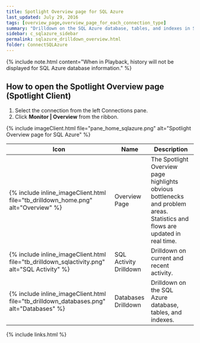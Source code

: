 ```yaml
---
title: Spotlight Overview page for SQL Azure
last_updated: July 29, 2016
tags: [overview_page,overview_page_for_each_connection_type]
summary: "Drilldown on the SQL Azure database, tables, and indexes in Spotlight Enterprise."
sidebar: c_sqlazure_sidebar
permalink: sqlazure_drilldown_overview.html
folder: ConnectSQLAzure
---
```


{% include note.html content="When in Playback, history will not be displayed for SQL Azure database information." %}

## How to open the Spotlight Overview page  (Spotlight Client)

1. Select the connection from the left Connections pane.
2. Click **Monitor \| Overview** from the ribbon.


{% include imageClient.html file="pane_home_sqlazure.png" alt="Spotlight Overview page for SQL Azure" %}



Icon | Name | Description
-----|------|------------
{% include inline_imageClient.html file="tb_drilldown_home.png" alt="Overview" %} | Overview Page | The Spotlight Overview page highlights obvious bottlenecks and problem areas. Statistics and flows are updated in real time.  
{% include inline_imageClient.html file="tb_drilldown_sqlactivity.png" alt="SQL Activity" %} | SQL Activity Drilldown | Drilldown on current and recent activity.
{% include inline_imageClient.html file="tb_drilldown_databases.png" alt="Databases" %} | Databases Drilldown | Drilldown on the SQL Azure database, tables, and indexes.  




{% include links.html %}
